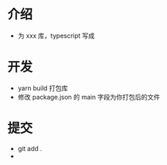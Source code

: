 # 介绍

- 为 xxx 库，typescript 写成

# 开发

- yarn build 打包库
- 修改 package.json 的 main 字段为你打包后的文件

# 提交

- git add .
- 